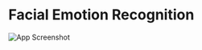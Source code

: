 # Facial Emotion Recognition
![App Screenshot]("https://acart.com/wp-content/uploads/2017/04/facial-recognition-img2.jpg")
